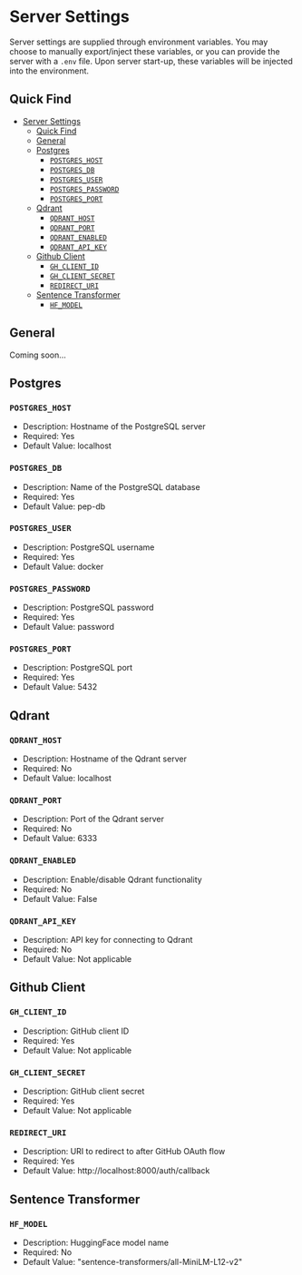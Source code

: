 # Server Settings

Server settings are supplied through environment variables. You may choose to manually export/inject these variables, or you can provide the server with a `.env` file. Upon server start-up, these variables will be injected into the environment.

## Quick Find

- [Server Settings](#server-settings)
  - [Quick Find](#quick-find)
  - [General](#general)
  - [Postgres](#postgres)
    - [`POSTGRES_HOST`](#postgres_host)
    - [`POSTGRES_DB`](#postgres_db)
    - [`POSTGRES_USER`](#postgres_user)
    - [`POSTGRES_PASSWORD`](#postgres_password)
    - [`POSTGRES_PORT`](#postgres_port)
  - [Qdrant](#qdrant)
    - [`QDRANT_HOST`](#qdrant_host)
    - [`QDRANT_PORT`](#qdrant_port)
    - [`QDRANT_ENABLED`](#qdrant_enabled)
    - [`QDRANT_API_KEY`](#qdrant_api_key)
  - [Github Client](#github-client)
    - [`GH_CLIENT_ID`](#gh_client_id)
    - [`GH_CLIENT_SECRET`](#gh_client_secret)
    - [`REDIRECT_URI`](#redirect_uri)
  - [Sentence Transformer](#sentence-transformer)
    - [`HF_MODEL`](#hf_model)
  
## General
Coming soon...

## Postgres
### `POSTGRES_HOST`
- Description: Hostname of the PostgreSQL server
- Required: Yes
- Default Value: localhost

### `POSTGRES_DB`
- Description: Name of the PostgreSQL database
- Required: Yes
- Default Value: pep-db

### `POSTGRES_USER`
- Description: PostgreSQL username
- Required: Yes
- Default Value: docker

### `POSTGRES_PASSWORD`
- Description: PostgreSQL password
- Required: Yes
- Default Value: password

### `POSTGRES_PORT`
- Description: PostgreSQL port
- Required: Yes
- Default Value: 5432

## Qdrant
### `QDRANT_HOST`
- Description: Hostname of the Qdrant server
- Required: No
- Default Value: localhost

### `QDRANT_PORT`
- Description: Port of the Qdrant server
- Required: No
- Default Value: 6333

### `QDRANT_ENABLED`
- Description: Enable/disable Qdrant functionality
- Required: No
- Default Value: False

### `QDRANT_API_KEY`
- Description: API key for connecting to Qdrant
- Required: No
- Default Value: Not applicable

## Github Client
### `GH_CLIENT_ID`
- Description: GitHub client ID
- Required: Yes
- Default Value: Not applicable

### `GH_CLIENT_SECRET`
- Description: GitHub client secret
- Required: Yes
- Default Value: Not applicable

### `REDIRECT_URI`
- Description: URI to redirect to after GitHub OAuth flow
- Required: Yes
- Default Value: http://localhost:8000/auth/callback

## Sentence Transformer

### `HF_MODEL`
- Description: HuggingFace model name
- Required: No
- Default Value: "sentence-transformers/all-MiniLM-L12-v2"